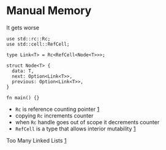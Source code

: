 # Manual Memory

It gets worse

```rust,editable
use std::rc::Rc;
use std::cell::RefCell;

type Link<T> = Rc<RefCell<Node<T>>>;

struct Node<T> {
  data: T,
  next: Option<Link<T>>,
  previous: Option<Link<T>>,
}

fn main() {}
```

* `Rc` is reference counting pointer [1](https://doc.rust-lang.org/std/rc/struct.Rc.html)
* copying `Rc` increments counter
* when `Rc` handle goes out of scope it decrements counter
* `RefCell` is a type that allows interior mutability [1](https://doc.rust-lang.org/std/cell/struct.RefCell.html)


Too Many Linked Lists [1](https://rust-unofficial.github.io/too-many-lists/index.html)
